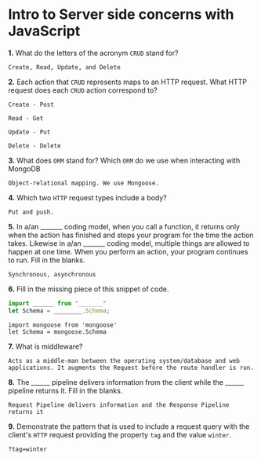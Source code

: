 # Intro to Server side concerns with JavaScript

**1.** What do the letters of the acronym `CRUD` stand for?
<!-- enter you answer in the space below -->
```
Create, Read, Update, and Delete
```
**2.** Each action that `CRUD` represents maps to an HTTP request. What HTTP request does each `CRUD` action correspond to?
<!-- enter you answer in the space below -->
```
Create - Post

Read - Get

Update - Put

Delete - Delete
```
**3.** What does `ORM` stand for? Which `ORM` do we use when interacting with MongoDB
<!-- enter you answer in the space below -->
```
Object-relational mapping. We use Mongoose.
```
**4.** Which two `HTTP` request types include a body?
<!-- enter you answer in the space below -->
```
Put and push.
```
**5.** In a/an _______ coding model, when you call a function, it returns only when the action has finished and stops your program for the time the action takes. Likewise in a/an _______ coding model, multiple things are allowed to happen at one time. When you perform an action, your program continues to run.  Fill in the blanks.
<!-- enter you answer in the space below -->
```
Synchronous, asynchronous
```

**6.** Fill in the missing piece of this snippet of code.
```js
import ______ from "_______"
let Schema = ________.Schema;
```
<!-- enter you answer in the space below -->
```
import mongoose from 'mongoose'
let Schema = mongoose.Schema
```
**7.** What is middleware?
<!-- enter you answer in the space below -->
```
Acts as a middle-man between the operating system/database and web applications. It augments the Request before the route handler is run. 
```
**8.** The ______ pipeline delivers information from the client while the ______ pipeline returns it. Fill in the blanks. 
<!-- enter you answer in the space below -->
```
Request Pipeline delivers information and the Response Pipeline returns it
```
**9.** 
Demonstrate the pattern that is used to include a request query with the client's `HTTP` request providing the property `tag` and the value `winter`.
<!-- enter you answer in the space below -->
```
?tag=winter
```